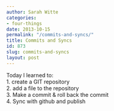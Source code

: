 ```yaml
---
author: Sarah Witte
categories:
- four-things
date: 2013-10-15
permalink: "/commits-and-syncs/"
title: Commits and Syncs
id: 873
slug: commits-and-syncs
layout: post
---
```

<p>Today I learned to:<br/>
1. create a GIT repository<br/>
2. add a file to the repository<br/>
3. Make a commit & roll back the commit<br/>
4. Sync with github and publish</p>
